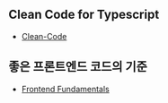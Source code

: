 ## Clean Code for Typescript

* [Clean-Code](https://738.github.io/clean-code-typescript)

## 좋은 프론트엔드 코드의 기준

* [Frontend Fundamentals](https://frontend-fundamentals.com/code-quality/code/)
